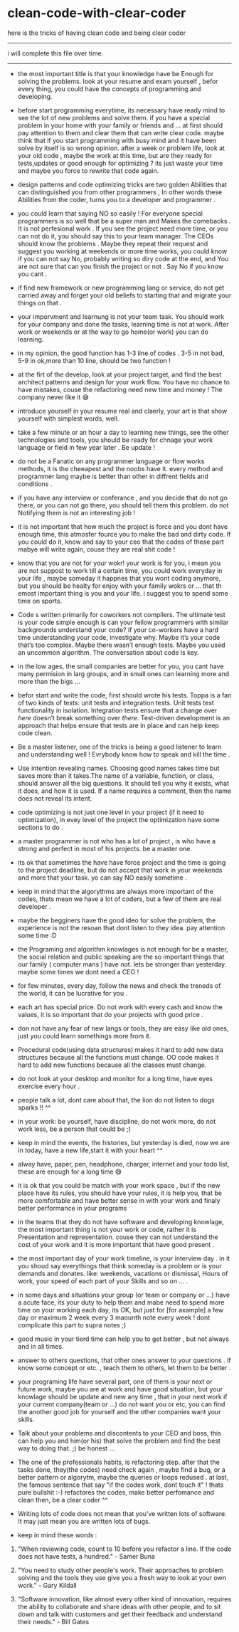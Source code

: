 # clean-code-with-clear-coder
here is the tricks of having clean code and being clear coder


___
i will complete this file over time.
___

- the most important title is that your knowledge  have be Enough for solving the problems.
look at your resume and exam yourself , befor every thing, you could have the concepts of programming 
and developing.

- before start programming everytime, its necessary have ready mind to see the lot of new problems and solve them. if you have a special problem in your home with your family or friends and ... at first should pay attention to them and clear them that can write clear code.
maybe think that if you start programming with busy mind and it have been solve by itself is so wrong opinion. after a week or problem life, look at your old code , maybe the work at this time, but are they ready for tests,updates or good enough for optimizing ? its just waste your time and maybe you force to rewrite that code again.

- design patterns and code optimizing tricks are two golden Abilities that can distinguished you from other programmers , In other words
 these Abilities from the coder, turns you to a developer and programmer .
 
 - you could learn that saying NO so easily ! For everyone special programmers is so well that be a super man and 
 Makes the comebacks . It is not perfesional work . If you see the project need more time, or you can not do it, you should say this to your team manager. The CEOs should know the problems . Maybe they repeat their request and suggest you working at weekends or more time works, you could know if you can not say No, probably writing so diry code at the end, and
 You are not sure that can you finish the project or not . Say No if you know you cant .

- if find new framework or new programming lang or service, do not get carried away and forget your old beliefs to starting that and migrate your things on that . 

- your imporvment and learnung is not your team task.  You should work for your company and done the tasks, learning time is not at work. After work or weekends or at the way to go home(or work) you can do learning.

- in my opinion, the good function has 1-3 line of codes . 3-5 in not bad, 5-9 in ok,more than 10 line, should be two function !  

- at the firt of the develop, look at your project target, and find the best architect patterns and design for your work flow. You have no chance to have mistakes, couse the refactoring need new time and money ! The company never like it 😅

- introduce yourself in your resume real and claerly, your art is that show yourself with simplest words, well.

- take a few minute or an hour a day to learning new things, see the other technologies and tools, you should be ready for chnage your work language or field in few year later . Be update !

- do not be a Fanatic on any programmer language or flow works methods, it is the cheeapest and the noobs have it. every method and programmer lang maybe is better than other in diffrent fields and conditions .

- if you have any interview or conferance , and you decide that do not go there, or you can not go there, you should tell them this problem. do not Notifying them is not an interesting job !

- it is not important that how much the project is force and you dont have enough time, this atmosfer fource you to make the bad and dirty code. If you could do it, know and say to your ceo that the codes of these part mabye will write again, couse they are real shit code !

- know that you are not for your wokr! your work is for you, i mean you are not suppost to work till a certain time, you could work everyday in your life , maybe someday it happnes that you wont coding anymore, but you should be healty for enjoy with your family wokrs or ... that th emost important thing is you and your life. i suggest you to spend some time on sports. 

- Code s written primarily for coworkers not compilers. The ultimate test is your code simple enough is can your fellow programmers with similar backgrounds understand your code? if your co-workers have a hard time understanding your code, investigate why. Maybe it’s your code that’s too complex. Maybe there wasn’t enough tests. Maybe you used an uncommon algorithm. The conversation about code is key.

- in the low ages, the small companies are better for you, you cant have many permision in larg groups, and in small ones can learning more and more than the bigs ...

- befor start and write the code, first should wrote his tests. Toppa is a fan of two kinds of tests: unit tests and integration tests. Unit tests test functionality in isolation. Integration tests ensure that a change over _here_ doesn’t break something over _there_. Test-driven development is an approach that helps ensure that tests are in place and can help keep code clean.

- Be a master listener, one of the tricks is being a good listener to learn and understanding well ! Evrybody know how to speak and kill the time .

- Use intention revealing names. Choosing good names takes time but saves more than it takes.The name of a variable, function, or class, should answer all the big questions. It should tell you why it exists, what it does, and how it is used. If a name requires a comment, then the name does not reveal its intent.

- code optimizing is not just one level in your project (if it need to optimization), in evey level of the project the optimization have some sections to do .

- a master programmer is not who has a lot of project , is who have a strong and perfect in most of his projects. be a master one.

- its ok that sometimes the have have force project and the time is going to the project deadline, but do not accept that work in your weekends and more that your task. yo can say NO easily sometime .

- keep in mind that the algorythms are always more important of the codes, thats mean we have a lot of coders, but a few of them are real developer .

- maybe the begginers have the good ideo for solve the problem, the experience is not the resoan that dont listen to they idea. pay attention some time :D

- the Programing and algorithm knowlages is not enough for be a master,  the  social relation and public speaking are the so important things that our family ( computer mans ) have not. lets be stronger than yesterday. maybe some times we dont need a CEO !


- for few minutes, every day, follow the news and check the treneds of the world, it can be lucrative for you .

- each art has special price. Do not work with every cash and know the values, it is so important that do your projects with good price .

- don not have any fear of new langs or tools, they are easy like old ones, just you could learn somethings more from it.

- Procedural code(using data structures) makes it hard to add new data structures because all the functions must change. OO code makes it hard to add new functions because all the classes must change.

- do not look at your desktop and monitor for a long time, have eyes exercise every hour .


- people talk a lot, dont care about that, the lion do not listen to dogs sparks !! ^^


- in your work: be yourself, have discipline, do not work more, do not work less, be a person that could be ;)


- keep in mind the events, the histories, but yesterday is died, now we are in today, have a new life,start it with your heart ^^

- alway have, paper, pen, headphone, charger, internet and your todo list, these are enough for a long time 😅

- it is ok that you could be match with your work space , but if the new place have its rules, you should have your rules, it is help you, that be more comfortable and have better sense in with your work and finaly better performance in your programs


- in the teams that they do not have software and developing knowlage, the most important thing is not your work or code, rather it is Presentation and representation. couse they can not understand the cost of your work and it is more important that have good present .

- the most important day of your work timeline, is your interview day . in it you shoud say everythings that think someday is a problem or is your demands and donates. like: weekends, vacations or dismissal, Hours of work, your speed of each part of your Skills and so on ... .

- in some days and situations your group (or team or  company or ...) have a acute face, its your duty to help them and mabe need to spend more time on your working each day, its OK, but just for [for axample] a few day or maximum 2 week every 3 maounth note every week ! dont complicate this part to supra notes ;)

- good music in your tierd time can help you to get better ,  but not always and in all times.

- answer to others questions, that other ones answer to your questions . if know some concept or etc. , teach them to others, let them to be better .


- your programing life have several part, one of them is your next or future work, maybe you are at work and have good situation, but your knowlage should be update and new any time , that in your next work if your current company(team or ...) do not want you or etc, you can find the another good job for yourself and the other companies want your skills.

- Talk about your problems and discontents to your CEO and boss, this can help you and him(or his) that solve the problem and find the best way to doing that. ;)
be honest ...


- The one of the professionals  habits, is refactoring step. after that the tasks done, they(the codes) need check again , maybe find a bug, or a better pattern or algorytm, maybe the queries or loops redused . at last, the famous sentence that say "if the codes work, dont touch it" ! thats pure bullshit :-) refactores the codes, make better perfomance and clean then, be a clear coder ^^

- Writing lots of code does not mean that you’ve written lots of software. It may just mean you are written lots of bugs.

- keep in mind these words :
 1. "When reviewing code, count to 10 before you refactor a line. If the code does not have tests, a hundred." - Samer Buna

 2. "You need to study other people's work. Their approaches to problem solving and the tools they use give you a fresh way to look at your own work." - Gary Kildall
  
  3. "Software innovation, like almost every other kind of innovation, requires the ability to collaborate and share ideas with other people, and to sit down and talk with customers and get their feedback and understand their needs." - Bill Gates
